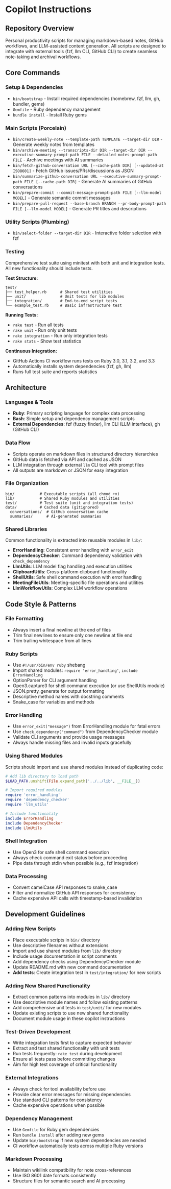 # Copilot Instructions

## Repository Overview

Personal productivity scripts for managing markdown-based notes, GitHub workflows, and LLM-assisted content generation. All scripts are designed to integrate with external tools (fzf, llm CLI, GitHub CLI) to create seamless note-taking and archival workflows.

## Core Commands

### Setup & Dependencies
- `bin/bootstrap` - Install required dependencies (homebrew, fzf, llm, gh, bundler, gems)
- `Gemfile` - Ruby dependency management
- `bundle install` - Install Ruby gems

### Main Scripts (Porcelain)
- `bin/create-weekly-note --template-path TEMPLATE --target-dir DIR` - Generate weekly notes from templates
- `bin/archive-meeting --transcripts-dir DIR --target-dir DIR --executive-summary-prompt-path FILE --detailed-notes-prompt-path FILE` - Archive meetings with AI summaries
- `bin/fetch-github-conversation URL [--cache-path DIR] [--updated-at ISO8601]` - Fetch GitHub issues/PRs/discussions as JSON
- `bin/summarize-github-conversation URL --executive-summary-prompt-path FILE [--cache-path DIR]` - Generate AI summaries of GitHub conversations
- `bin/prepare-commit --commit-message-prompt-path FILE [--llm-model MODEL]` - Generate semantic commit messages
- `bin/prepare-pull-request --base-branch BRANCH --pr-body-prompt-path FILE [--llm-model MODEL]` - Generate PR titles and descriptions

### Utility Scripts (Plumbing)
- `bin/select-folder --target-dir DIR` - Interactive folder selection with fzf

### Testing
Comprehensive test suite using minitest with both unit and integration tests. All new functionality should include tests.

**Test Structure:**
```
test/
├── test_helper.rb      # Shared test utilities
├── unit/               # Unit tests for lib modules
├── integration/        # End-to-end script tests
└── example_test.rb     # Basic infrastructure test
```

**Running Tests:**
- `rake test` - Run all tests
- `rake unit` - Run only unit tests
- `rake integration` - Run only integration tests
- `rake stats` - Show test statistics

**Continuous Integration:**
- GitHub Actions CI workflow runs tests on Ruby 3.0, 3.1, 3.2, and 3.3
- Automatically installs system dependencies (fzf, gh, llm)
- Runs full test suite and reports statistics

## Architecture

### Languages & Tools
- **Ruby**: Primary scripting language for complex data processing
- **Bash**: Simple setup and dependency management scripts
- **External Dependencies**: fzf (fuzzy finder), llm CLI (LLM interface), gh (GitHub CLI)

### Data Flow
- Scripts operate on markdown files in structured directory hierarchies
- GitHub data is fetched via API and cached as JSON
- LLM integration through external `llm` CLI tool with prompt files
- All outputs are markdown or JSON for easy integration

### File Organization
```
bin/           # Executable scripts (all chmod +x)
lib/           # Shared Ruby modules and utilities
test/          # Test suite (unit and integration tests)
data/          # Cached data (gitignored)
  conversations/  # GitHub conversation cache
  summaries/      # AI-generated summaries
```

### Shared Libraries
Common functionality is extracted into reusable modules in `lib/`:
- **ErrorHandling**: Consistent error handling with `error_exit`
- **DependencyChecker**: Command dependency validation with `check_dependency`
- **LlmUtils**: LLM model flag handling and execution utilities
- **ClipboardUtils**: Cross-platform clipboard functionality
- **ShellUtils**: Safe shell command execution with error handling
- **MeetingFileUtils**: Meeting-specific file operations and utilities
- **LlmWorkflowUtils**: Complex LLM workflow operations

## Code Style & Patterns

### File Formatting
- Always insert a final newline at the end of files
- Trim final newlines to ensure only one newline at file end
- Trim trailing whitespace from all lines

### Ruby Scripts
- Use `#!/usr/bin/env ruby` shebang
- Import shared modules: `require 'error_handling'`, `include ErrorHandling`
- OptionParser for CLI argument handling
- Open3.capture3 for shell command execution (or use ShellUtils module)
- JSON.pretty_generate for output formatting
- Descriptive method names with docstring comments
- Snake_case for variables and methods

### Error Handling
- Use `error_exit("message")` from ErrorHandling module for fatal errors
- Use `check_dependency("command")` from DependencyChecker module
- Validate CLI arguments and provide usage messages
- Always handle missing files and invalid inputs gracefully

### Using Shared Modules
Scripts should import and use shared modules instead of duplicating code:

```ruby
# Add lib directory to load path
$LOAD_PATH.unshift(File.expand_path('../../lib', __FILE__))

# Import required modules
require 'error_handling'
require 'dependency_checker'
require 'llm_utils'

# Include functionality
include ErrorHandling
include DependencyChecker
include LlmUtils
```

### Shell Integration
- Use Open3 for safe shell command execution
- Always check command exit status before proceeding
- Pipe data through stdin when possible (e.g., fzf integration)

### Data Processing
- Convert camelCase API responses to snake_case
- Filter and normalize GitHub API responses for consistency
- Cache expensive API calls with timestamp-based invalidation

## Development Guidelines

### Adding New Scripts
- Place executable scripts in `bin/` directory
- Use descriptive filenames without extensions
- Import and use shared modules from `lib/` directory
- Include usage documentation in script comments
- Add dependency checks using DependencyChecker module
- Update README.md with new command documentation
- **Add tests**: Create integration test in `test/integration/` for new scripts

### Adding New Shared Functionality
- Extract common patterns into modules in `lib/` directory
- Use descriptive module names and follow existing patterns
- Add comprehensive unit tests in `test/unit/` for new modules
- Update existing scripts to use new shared functionality
- Document module usage in these copilot instructions

### Test-Driven Development
- Write integration tests first to capture expected behavior
- Extract and test shared functionality with unit tests
- Run tests frequently: `rake test` during development
- Ensure all tests pass before committing changes
- Aim for high test coverage of critical functionality

### External Integrations
- Always check for tool availability before use
- Provide clear error messages for missing dependencies
- Use standard CLI patterns for consistency
- Cache expensive operations when possible

### Dependency Management
- Use `Gemfile` for Ruby gem dependencies
- Run `bundle install` after adding new gems
- Update `bin/bootstrap` if new system dependencies are needed
- CI workflow automatically tests across multiple Ruby versions

### Markdown Processing
- Maintain wikilink compatibility for note cross-references
- Use ISO 8601 date formats consistently
- Structure files for semantic search and AI processing
